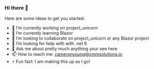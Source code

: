 ### Hi there 👋

<!--
**KamRon-67/KamRon-67** is a ✨ _special_ ✨ repository because its `README.md` (this file) appears on your GitHub profile.
-->

Here are some ideas to get you started:

- 🔭 I’m currently working on project_unicorn
- 🌱 I’m currently learning Blazor
- 👯 I’m looking to collaborate on project_unicorn or any Blazor project
- 🤔 I’m looking for help with with .net 6
- 💬 Ask me about pretty much anything your see here 
- 📫 How to reach me: cameronyoung@cmmsolutions.io
- ⚡ Fun fact: I am making this up as I go!
